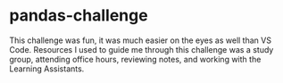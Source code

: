 # pandas-challenge

This challenge was fun, it was much easier on the eyes as well than VS Code.  Resources I used to guide me through this challenge was a study group, attending office hours, reviewing notes, and working with the Learning Assistants.
